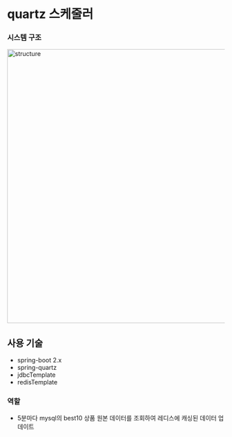 # quartz 스케줄러

### 시스템 구조
<img width="634" alt="structure" src="https://user-images.githubusercontent.com/40568894/94233289-9fac1200-ff42-11ea-9f96-521867668041.PNG">

## 사용 기술
* spring-boot 2.x
* spring-quartz
* jdbcTemplate
* redisTemplate

### 역할
* 5분마다 mysql의 best10 상품 원본 데이터를 조회하여 레디스에 캐싱된 데이터 업데이트

